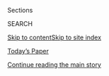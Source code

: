 <div id="app">

<div>

<div class="NYTAppHideMasthead css-1r6wvpq e1suatyy0">

<div class="section css-ui9rw0 e1suatyy2">

<div class="css-eph4ug er09x8g0">

<div class="css-6n7j50">

</div>

<span class="css-1dv1kvn">Sections</span>

<div class="css-10488qs">

<span class="css-1dv1kvn">SEARCH</span>

</div>

[Skip to content](#site-content)[Skip to site index](#site-index)

</div>

<div class="css-10698na e1huz5gh0">

</div>

</div>

<div id="masthead-bar-one" class="section hasLinks css-15hmgas e1csuq9d3">

<div class="css-uqyvli e1csuq9d0">

</div>

<div class="css-1uqjmks e1csuq9d1">

</div>

<div class="css-9e9ivx">

[](https://myaccount.nytimes.com/auth/login?response_type=cookie&client_id=vi)

</div>

<div class="css-1bvtpon e1csuq9d2">

[Today’s Paper](https://www.nytimes.com/section/todayspaper)

</div>

</div>

</div>

</div>

<div data-aria-hidden="false">

<div id="site-content" role="main">

<div id="top-wrapper" class="css-15p45cc eaca97t0" type="top">

<div id="top-slug" class="css-19x0jxb eaca97t1" hidden="">

Advertisement

</div>

[Continue reading the main story](#after-top)

<div class="ad top-wrapper" style="text-align:center;height:100%;display:block;min-height:90px">

<div id="top" class="place-ad" data-position="top" data-size-key="top">

</div>

</div>

<div id="after-top">

</div>

</div>

<div id="byline" class="section css-15h4p1b e9abtgs0">

<div class="css-1j21atc e1svk9qx1">

<div class="css-nfcc9b e1svk9qx3">

<div class="css-cnx41t">

![Portrait of Julian E.
Barnes](https://static01.nyt.com/images/2019/12/13/reader-center/author-julian-barnes/author-julian-barnes-thumbLarge.png)

</div>

<div class="css-vl9dhg e1svk9qx5">

<div class="css-1nrhkj6 e1svk9qx6">

# Julian E. Barnes

</div>

## <span></span>

Julian E. Barnes is a national security reporter for The New York Times
covering the intelligence agencies. Before joining the Times's
Washington bureau in 2018, he wrote about security matters for The Wall
Street Journal, based in Brussels and Washington. He has more than 17
years' experience covering U.S. national security, the military and
related matters for the Journal, The Los Angeles Times and U.S. News &
World Report.

</div>

</div>

</div>

<div>

<div id="mid1-wrapper" class="css-1mn4oms eaca97t0" type="rank">

<div id="mid1-slug" class="css-1tag3rd eaca97t1">

Advertisement

</div>

[Continue reading the main story](#after-mid1)

<div id="mid1" class="ad mid1-wrapper" style="text-align:center;height:100%;display:block">

</div>

<div id="after-mid1">

</div>

</div>

</div>

<div class="css-185go5a e1o5byef0">

<div class="css-15cbhtu">

  - [Latest](#stream-panel)
  - <span class="css-6n7j50">Search</span>
    <div class="control">
    <div class="label-container css-1dv1kvn">
    Search
    </div>
    <div class="css-wm4t3d">
    **<span id="clear-search-input" class="css-1dv1kvn">Clear this text
    input</span>
    </div>
    </div>
    <span class="css-1iovbfw"></span>

<div id="stream-panel" class="section css-8msx5b e1jz0cab1">

<div class="css-13mho3u">

1.  
    
    <div class="css-1cp3ece">
    
    <div class="css-1l4spti">
    
    [](/2020/08/07/us/politics/russia-china-trump-biden-election-interference.html)
    
    <div class="css-79elbk">
    
    ![](https://static01.nyt.com/images/2020/08/09/us/politics/09DC-INTEL/merlin_175047585_bb745441-bc29-4907-be99-56a1b4493a5d-thumbWide.jpg?quality=75&auto=webp&disable=upscale)
    
    </div>
    
    ## Russia Continues Interfering in Election to Try to Help Trump, U.S. Intelligence Says
    
    But a new assessment says China would prefer to see the president
    defeated, though it is not clear Beijing is doing much to meddle in
    the 2020 campaign to help Joseph R. Biden Jr.
    
    <div class="css-1nqbnmb ea5icrr0">
    
    By <span class="css-1n7hynb">Julian E. Barnes</span>
    
    </div>
    
    </div>
    
    <div class="css-1lc2l26 e1xfvim33">
    
    </div>
    
    </div>

2.  
    
    <div class="css-1cp3ece">
    
    <div class="css-1l4spti">
    
    [](/2020/08/07/us/politics/tiktok-security-threat.html)
    
    <div class="css-79elbk">
    
    ![](https://static01.nyt.com/images/2020/08/07/us/politics/07dc-tiktok01/merlin_175379841_7dd8e79d-d3de-46d9-84e6-e7b0c15e8fb4-thumbWide.jpg?quality=75&auto=webp&disable=upscale)
    
    </div>
    
    ### <span class="css-m70j1g">White House Memo</span>
    
    ## Is TikTok More of a Parenting Problem Than a Security Threat?
    
    Even as the White House moves against the Chinese social media app,
    the intelligence agencies do not see it as a major issue along the
    lines of Huawei.
    
    <div class="css-1nqbnmb ea5icrr0">
    
    By <span class="css-1n7hynb">David E. Sanger <span>and</span> Julian
    E. Barnes</span>
    
    </div>
    
    </div>
    
    <div class="css-1lc2l26 e1xfvim33">
    
    </div>
    
    </div>

3.  
    
    <div class="css-1cp3ece">
    
    <div class="css-1l4spti">
    
    [](/2020/08/06/us/politics/election-meddling-texts-russia-iran.html)
    
    <div class="css-79elbk">
    
    ![](https://static01.nyt.com/images/2020/08/06/us/politics/06dc-intel-hack/merlin_175379559_0e0ef0a1-2b9d-46dc-b67d-062544210235-thumbWide.jpg?quality=75&auto=webp&disable=upscale)
    
    </div>
    
    ## The Latest U.S. Tool to Fight Election Meddling: Text Messages
    
    Washington sent offers to cellphones in Russia and Iran of rewards
    of up to $10 million for information on hackers trying to attack
    American voting systems.
    
    <div class="css-1nqbnmb ea5icrr0">
    
    By <span class="css-1n7hynb">Julian E. Barnes</span>
    
    </div>
    
    </div>
    
    <div class="css-1lc2l26 e1xfvim33">
    
    </div>
    
    </div>

4.  
    
    <div class="css-1cp3ece">
    
    <div class="css-1l4spti">
    
    [](/2020/08/05/us/politics/state-department-russian-disinformation.html)
    
    <div class="css-79elbk">
    
    ![](https://static01.nyt.com/images/2020/08/05/us/politics/05dc-disinfo/merlin_173805921_cde41302-7b51-4119-aa14-c775cfd2a0ac-thumbWide.jpg?quality=75&auto=webp&disable=upscale)
    
    </div>
    
    ## State Dept. Traces Russian Disinformation Links
    
    A new government report avoids direct discussion of American
    election interference by Moscow, despite lawmakers’ call for more
    information.
    
    <div class="css-1nqbnmb ea5icrr0">
    
    By <span class="css-1n7hynb">Julian E. Barnes</span>
    
    </div>
    
    </div>
    
    <div class="css-1lc2l26 e1xfvim33">
    
    </div>
    
    </div>

5.  
    
    <div class="css-1cp3ece">
    
    <div class="css-1l4spti">
    
    [](/2020/07/29/us/politics/john-brennan-book.html)
    
    <div class="css-79elbk">
    
    ![](https://static01.nyt.com/images/2020/07/29/us/politics/29dc-brennan/merlin_166188930_b4655867-0b29-4b35-9afa-30aaf082185f-thumbWide.jpg?quality=75&auto=webp&disable=upscale)
    
    </div>
    
    ## Ex-C.I.A. Chief Criticizes Silence of Top Republicans on Russian Interference
    
    A new book by John Brennan is another salvo in the political debate
    over the intelligence community’s investigation of the election
    interference campaign.
    
    <div class="css-1nqbnmb ea5icrr0">
    
    By <span class="css-1n7hynb">Julian E. Barnes</span>
    
    </div>
    
    </div>
    
    <div class="css-1lc2l26 e1xfvim33">
    
    </div>
    
    </div>

6.  
    
    <div class="css-1cp3ece">
    
    <div class="css-1l4spti">
    
    [](/2020/07/28/us/politics/russia-disinformation-coronavirus.html)
    
    <div class="css-79elbk">
    
    ![](https://static01.nyt.com/images/2020/07/28/us/politics/28dc-cyber/merlin_175041498_1f1eb411-f965-4cc7-8e67-c2986b9afad4-thumbWide.jpg?quality=75&auto=webp&disable=upscale)
    
    </div>
    
    ## Russian Intelligence Agencies Push Disinformation on Pandemic
    
    Declassified U.S. intelligence accuses Moscow of pushing propaganda
    through alternative websites as Russia refines techniques used in
    2016.
    
    <div class="css-1nqbnmb ea5icrr0">
    
    By <span class="css-1n7hynb">Julian E. Barnes <span>and</span> David
    E. Sanger</span>
    
    </div>
    
    </div>
    
    <div class="css-1lc2l26 e1xfvim33">
    
    </div>
    
    </div>

7.  
    
    <div class="css-1cp3ece">
    
    <div class="css-1l4spti">
    
    [](/2020/07/24/us/politics/election-interference-russia-china-iran.html)
    
    <div class="css-79elbk">
    
    ![](https://static01.nyt.com/images/2020/07/24/us/politics/24dc-intel/merlin_173855703_1804d4e1-7897-4312-ad2c-b9f3f4d63801-thumbWide.jpg?quality=75&auto=webp&disable=upscale)
    
    </div>
    
    ## U.S. Warns Russia, China and Iran Are Trying to Interfere in the Election. Democrats Say It’s Far Worse.
    
    The government statement was short on details, reminiscent of the
    vague warnings in 2016 that, in retrospect, failed to seize the
    attention of officials and voters before the last presidential
    election.
    
    <div class="css-1nqbnmb ea5icrr0">
    
    By <span class="css-1n7hynb">David E. Sanger <span>and</span> Julian
    E. Barnes</span>
    
    </div>
    
    </div>
    
    <div class="css-1lc2l26 e1xfvim33">
    
    </div>
    
    </div>

8.  
    
    <div class="css-1cp3ece">
    
    <div class="css-1l4spti">
    
    [](/2020/07/23/us/politics/dji-drones-security-vulnerability.html)
    
    <div class="css-79elbk">
    
    ![](https://static01.nyt.com/images/2020/07/22/us/politics/22dc-drone/merlin_163640748_0360d3cd-0619-48a3-9d9a-3aba62be7222-thumbWide.jpg?quality=75&auto=webp&disable=upscale)
    
    </div>
    
    ## Popular Chinese-Made Drone Is Found to Have Security Weakness
    
    Researchers found a potential vulnerability in an app that helps
    power the drones, highlighting U.S. officials’ concerns that Beijing
    could get access to information about Americans.
    
    <div class="css-1nqbnmb ea5icrr0">
    
    By <span class="css-1n7hynb">Paul Mozur, Julian E. Barnes
    <span>and</span> Aaron Krolik</span>
    
    </div>
    
    <div class="css-185051n">
    
    [阅读简体中文版](https://cn.nytimes.com/usa/20200724/dji-drones-security-vulnerability/ "Read in Simplified Chinese")[阅读简体中文版](https://cn.nytimes.com/usa/20200724/dji-drones-security-vulnerability/ "Read in Simplified Chinese")
    
    </div>
    
    </div>
    
    <div class="css-1lc2l26 e1xfvim33">
    
    </div>
    
    </div>

9.  
    
    <div class="css-1cp3ece">
    
    <div class="css-1l4spti">
    
    [](/2020/07/21/us/politics/china-hacking-coronavirus-vaccine.html)
    
    <div class="css-79elbk">
    
    ![](https://static01.nyt.com/images/2020/07/21/us/politics/21dc-cyber/merlin_173396472_2e20a751-fe4b-4b0c-a3b5-772fb49e2fdd-thumbWide.jpg?quality=75&auto=webp&disable=upscale)
    
    </div>
    
    ## U.S. Accuses Hackers of Trying to Steal Coronavirus Vaccine Data for China
    
    Two suspects in China targeted companies working on vaccines as part
    of a broader cybertheft campaign to enrich themselves and aid the
    Chinese government, officials said.
    
    <div class="css-1nqbnmb ea5icrr0">
    
    By <span class="css-1n7hynb">Julian E. Barnes</span>
    
    </div>
    
    <div class="css-185051n">
    
    [阅读简体中文版](https://cn.nytimes.com/usa/20200722/china-hacking-coronavirus-vaccine/ "Read in Simplified Chinese")[閱讀繁體中文版](https://cn.nytimes.com/usa/20200722/china-hacking-coronavirus-vaccine/zh-hant/ "Read in Traditional Chinese")
    
    </div>
    
    </div>
    
    <div class="css-1lc2l26 e1xfvim33">
    
    </div>
    
    </div>

10. 
    
    <div class="css-1cp3ece">
    
    <div class="css-1l4spti">
    
    [](/2020/07/20/us/politics/congress-disinformation-biden-russia-ukraine.html)
    
    <div class="css-79elbk">
    
    ![](https://static01.nyt.com/images/2020/07/20/us/politics/20dc-intel/merlin_174634548_6282e2f0-790a-4dc8-9aa4-300f44d9534d-thumbWide.jpg?quality=75&auto=webp&disable=upscale)
    
    </div>
    
    ## Democrats Warn of Possible Foreign Disinformation Plot Targeting Congress
    
    Democrats demanded an F.B.I. briefing. They were concerned about a
    potential Russian-linked effort to interfere in the election by
    using a Senate panel to advance smears against Joe Biden, officials
    said.
    
    <div class="css-1nqbnmb ea5icrr0">
    
    By <span class="css-1n7hynb">David E. Sanger, Nicholas Fandos
    <span>and</span> Julian E. Barnes</span>
    
    </div>
    
    </div>
    
    <div class="css-1lc2l26 e1xfvim33">
    
    </div>
    
    </div>

<div class="css-13mho3u">

<div class="css-1t62hi8">

<div class="css-1stvaey">

Show More

<div>

<div style="border:0;clip:rect(0 0 0 0);height:1px;margin:-1px;overflow:hidden;white-space:nowrap;padding:0;width:1px;position:absolute" role="log" data-aria-live="assertive">

</div>

<div style="border:0;clip:rect(0 0 0 0);height:1px;margin:-1px;overflow:hidden;white-space:nowrap;padding:0;width:1px;position:absolute" role="log" data-aria-live="assertive">

</div>

<div style="border:0;clip:rect(0 0 0 0);height:1px;margin:-1px;overflow:hidden;white-space:nowrap;padding:0;width:1px;position:absolute" role="log" data-aria-live="polite">

</div>

<div style="border:0;clip:rect(0 0 0 0);height:1px;margin:-1px;overflow:hidden;white-space:nowrap;padding:0;width:1px;position:absolute" role="log" data-aria-live="polite">

</div>

</div>

</div>

</div>

</div>

</div>

<div class="css-g6hk37 supplemental">

<div id="mid2-wrapper" class="css-10wkyv7 eaca97t0" type="lede">

<div id="mid2-slug" class="css-1tag3rd eaca97t1">

Advertisement

</div>

[Continue reading the main story](#after-mid2)

<div id="mid2" class="ad mid2-wrapper" style="text-align:center;height:100%;display:block;min-height:250px">

</div>

<div id="after-mid2">

</div>

</div>

## Follow Elsewhere

<div class="module-body">

  - [**<span data-aria-hidden="true">julianbarnes</span><span class="css-1dv1kvn">twitter
    page for julianbarnes</span>](https://twitter.com/julianbarnes)
  - [**<span data-aria-hidden="true">julian.e.barnes</span><span class="css-1dv1kvn">facebook
    page for
    julian.e.barnes</span>](https://www.facebook.com/julian.e.barnes)

</div>

## Feedback? Questions?

<div class="css-hftqp3">

Include your name, the article headline, and your message.

</div>

Email Author

</div>

</div>

</div>

</div>

</div>

</div>

## Site Index

<div>

</div>

## Site Information Navigation

  - [© <span>2020</span> <span>The New York Times
    Company</span>](https://help.nytimes.com/hc/en-us/articles/115014792127-Copyright-notice)

<!-- end list -->

  - [NYTCo](https://www.nytco.com/)
  - [Contact
    Us](https://help.nytimes.com/hc/en-us/articles/115015385887-Contact-Us)
  - [Work with us](https://www.nytco.com/careers/)
  - [Advertise](https://nytmediakit.com/)
  - [T Brand Studio](http://www.tbrandstudio.com/)
  - [Your Ad
    Choices](https://www.nytimes.com/privacy/cookie-policy#how-do-i-manage-trackers)
  - [Privacy](https://www.nytimes.com/privacy)
  - [Terms of
    Service](https://help.nytimes.com/hc/en-us/articles/115014893428-Terms-of-service)
  - [Terms of
    Sale](https://help.nytimes.com/hc/en-us/articles/115014893968-Terms-of-sale)
  - [Site Map](https://spiderbites.nytimes.com)
  - [Help](https://help.nytimes.com/hc/en-us)
  - [Subscriptions](https://www.nytimes.com/subscription?campaignId=37WXW)

</div>

</div>
